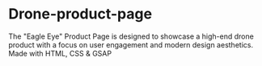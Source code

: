 # Drone-product-page
The "Eagle Eye" Product Page is designed to showcase a high-end drone product with a focus on user engagement and modern design aesthetics. Made with HTML, CSS &amp; GSAP
